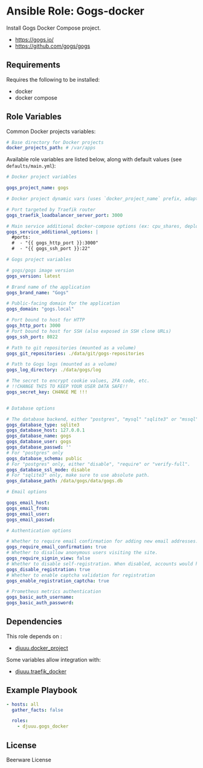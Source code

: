 Ansible Role: Gogs-docker
=========================

Install Gogs Docker Compose project.

- https://gogs.io/
- https://github.com/gogs/gogs

Requirements
------------

Requires the following to be installed:
- docker
- docker compose

Role Variables
--------------

Common Docker projects variables:

```yaml
# Base directory for Docker projects
docker_projects_path: # /var/apps
```

Available role variables are listed below, along with default values (see `defaults/main.yml`):

```yaml
# Docker project variables

gogs_project_name: gogs

# Docker project dynamic vars (uses `docker_project_name` prefix, adapt if overridden)

# Port targeted by Traefik router
gogs_traefik_loadbalancer_server_port: 3000

# Main service additional docker-compose options (ex: cpu_shares, deploy, ...)
gogs_service_additional_options: |
  #ports:
  #  - "{{ gogs_http_port }}:3000"
  #  - "{{ gogs_ssh_port }}:22"
```

```yaml
# Gogs project variables

# gogs/gogs image version
gogs_version: latest

# Brand name of the application
gogs_brand_name: "Gogs"

# Public-facing domain for the application
gogs_domain: "gogs.local"

# Port bound to host for HTTP
gogs_http_port: 3000
# Port bound to host for SSH (also exposed in SSH clone URLs)
gogs_ssh_port: 8022

# Path to git repositories (mounted as a volume)
gogs_git_repositories: ./data/git/gogs-repositories

# Path to Gogs logs (mounted as a volume)
gogs_log_directory: ./data/gogs/log

# The secret to encrypt cookie values, 2FA code, etc.
# !!CHANGE THIS TO KEEP YOUR USER DATA SAFE!!
gogs_secret_key: CH4NGE ME !!!


# Database options

# The database backend, either "postgres", "mysql" "sqlite3" or "mssql".
gogs_database_type: sqlite3
gogs_database_host: 127.0.0.1
gogs_database_name: gogs
gogs_database_user: gogs
gogs_database_passwd: ''
# For "postgres" only
gogs_database_schema: public
# For "postgres" only, either "disable", "require" or "verify-full".
gogs_database_ssl_mode: disable
# For "sqlite3" only, make sure to use absolute path.
gogs_database_path: /data/gogs/data/gogs.db

# Email options

gogs_email_host:
gogs_email_from:
gogs_email_user:
gogs_email_passwd:

# Authentication options

# Whether to require email confirmation for adding new email addresses.
gogs_require_email_confirmation: true
# Whether to disallow anonymous users visiting the site.
gogs_require_signin_view: false
# Whether to disable self-registration. When disabled, accounts would have to be created by admins.
gogs_disable_registration: true
# Whether to enable captcha validation for registration
gogs_enable_registration_captcha: true

# Prometheus metrics authentication
gogs_basic_auth_username:
gogs_basic_auth_password:
```

Dependencies
------------

This role depends on :
- [djuuu.docker_project](https://github.com/Djuuu/ansible-role-docker-project)

Some variables allow integration with:
- [djuuu.traefik_docker](https://github.com/Djuuu/ansible-role-traefik-docker)

Example Playbook
----------------

```yaml
- hosts: all
  gather_facts: false

  roles:
    - djuuu.gogs_docker
```

License
-------

Beerware License
